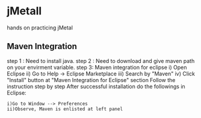 # jMetall
hands on practicing jMetal 

## Maven Integration
step 1 : Need to install java.
step 2 : Need to download and give maven path on your envirment variable.
step 3: Maven integration for eclipse
       i)  Open Eclipse
       ii) Go to Help -> Eclipse Marketplace
       iii) Search by "Maven"
       iv) Click "Install" button at "Maven Integration for Eclipse" section
   Follow the instruction step by step
   After successful installation do the followings in Eclipse:

    i)Go to Window --> Preferences
    ii)Observe, Maven is enlisted at left panel
